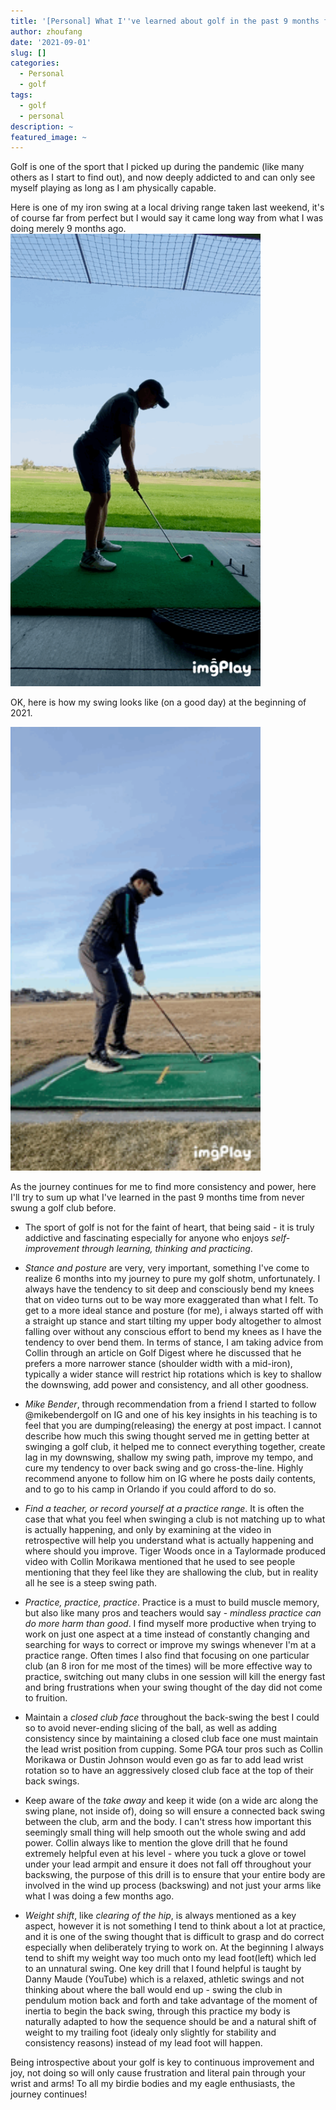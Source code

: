 ```yaml
---
title: '[Personal] What I''ve learned about golf in the past 9 months from zero experience.'
author: zhoufang
date: '2021-09-01'
slug: []
categories:
  - Personal
  - golf
tags:
  - golf
  - personal
description: ~
featured_image: ~
---
```


Golf is one of the sport that I picked up during the pandemic (like many others as I start to find out), and now deeply addicted to and can only see myself playing as long as I am physically capable.

Here is one of my iron swing at a local driving range taken last weekend, it's of course far from perfect but I would say it came long way from what I was doing merely 9 months ago.
<img src="images/IMB_rh6ert.gif" alt="" width="400px"/>


OK, here is how my swing looks like (on a good day) at the beginning of 2021.

<img src="images/IMB_isXZvM.gif" alt="" width="400px"/>

As the journey continues for me to find more consistency and power, here I'll try to sum up what I've learned in the past 9 months time from never swung a golf club before.

- The sport of golf is not for the faint of heart, that being said - it is truly addictive and fascinating especially for anyone who enjoys *self-improvement through learning, thinking and practicing*.

- *Stance and posture* are very, very important, something I've come to realize 6 months into my journey to pure my golf shotm, unfortunately. I always have the tendency to sit deep and consciously bend my knees that on video turns out to be way more exaggerated than what I felt. To get to a more ideal stance and posture (for me), i always started off with a straight up stance and start tilting my upper body altogether to almost falling over without any conscious effort to bend my knees as I have the tendency to over bend them. In terms of stance, I am taking advice from Collin through an article on Golf Digest where he discussed that he prefers a more narrower stance (shoulder width with a mid-iron), typically a wider stance will restrict hip rotations which is key to shallow the downswing, add power and consistency, and all other goodness.

- *Mike Bender*, through recommendation from a friend I started to follow @mikebendergolf on IG and one of his key insights in his teaching is to feel that you are dumping(releasing) the energy at post impact. I cannot describe how much this swing thought served me in getting better at swinging a golf club, it helped me to connect everything together, create lag in my downswing, shallow my swing path, improve my tempo, and cure my tendency to over back swing and go cross-the-line. Highly recommend anyone to follow him on IG where he posts daily contents, and to go to his camp in Orlando if you could afford to do so.

- *Find a teacher, or record yourself at a practice range*. It is often the case that what you feel when swinging a club is not matching up to what is actually happening, and only by examining at the video in retrospective will help you understand what is actually happening and where should you improve. Tiger Woods once in a Taylormade produced video with Collin Morikawa mentioned that he used to see people mentioning that they feel like they are shallowing the club, but in reality all he see is a steep swing path.

- *Practice, practice, practice*. Practice is a must to build muscle memory, but also like many pros and teachers would say - *mindless practice can do more harm than good*. I find myself more productive when trying to work on just one aspect at a time instead of constantly changing and searching for ways to correct or improve my swings whenever I'm at a practice range. Often times I also find that focusing on one particular club (an 8 iron for me most of the times) will be more effective way to practice, switching out many clubs in one session will kill the energy fast and bring frustrations when your swing thought of the day did not come to fruition.

- Maintain a *closed club face* throughout the back-swing the best I could so to avoid never-ending slicing of the ball, as well as adding consistency since by maintaining a closed club face one must maintain the lead wrist position from cupping. Some PGA tour pros such as Collin Morikawa or Dustin Johnson would even go as far to add lead wrist rotation so to have an aggressively closed club face at the top of their back swings.

- Keep aware of the *take away* and keep it wide (on a wide arc along the swing plane, not inside of), doing so will ensure a connected back swing between the club, arm and the body. I can't stress how important this seemingly small thing will help smooth out the whole swing and add power. Collin always like to mention the glove drill that he found extremely helpful even at his level - where you tuck a glove or towel under your lead armpit and ensure it does not fall off throughout your backswing, the purpose of this drill is to ensure that your entire body are involved in the wind up process (backswing) and not just your arms like what I was doing a few months ago.

- *Weight shift*, like *clearing of the hip*, is always mentioned as a key aspect, however it is not something I tend to think about a lot at practice, and it is one of the swing thought that is difficult to grasp and do correct especially when deliberately trying to work on. At the beginning I always tend to shift my weight way too much onto my lead foot(left) which led to an unnatural swing. One key drill that I found helpful is taught by Danny Maude (YouTube) which is a relaxed, athletic swings and not thinking about where the ball would end up - swing the club in pendulum motion back and forth and take advantage of the moment of inertia to begin the back swing, through this practice my body is naturally adapted to how the sequence should be and a natural shift of weight to my trailing foot (idealy only slightly for stability and consistency reasons) instead of my lead foot will happen.

Being introspective about your golf is key to continuous improvement and joy, not doing so will only cause frustration and literal pain through your wrist and arms! To all my birdie bodies and my eagle enthusiasts, the journey continues!